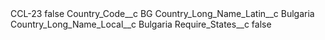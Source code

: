 <?xml version="1.0" encoding="UTF-8"?>
<CustomMetadata xmlns="http://soap.sforce.com/2006/04/metadata" xmlns:xsi="http://www.w3.org/2001/XMLSchema-instance" xmlns:xsd="http://www.w3.org/2001/XMLSchema">
    <label>CCL-23</label>
    <protected>false</protected>
    <values>
        <field>Country_Code__c</field>
        <value xsi:type="xsd:string">BG</value>
    </values>
    <values>
        <field>Country_Long_Name_Latin__c</field>
        <value xsi:type="xsd:string">Bulgaria</value>
    </values>
    <values>
        <field>Country_Long_Name_Local__c</field>
        <value xsi:type="xsd:string">Bulgaria</value>
    </values>
    <values>
        <field>Require_States__c</field>
        <value xsi:type="xsd:boolean">false</value>
    </values>
</CustomMetadata>
